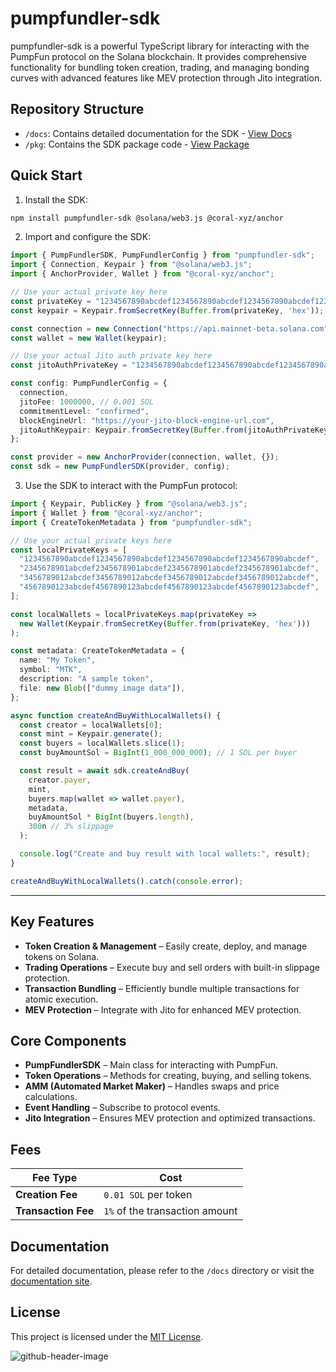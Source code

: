 # pumpfundler-sdk

pumpfundler-sdk is a powerful TypeScript library for interacting with the PumpFun protocol on the Solana blockchain. It provides comprehensive functionality for bundling token creation, trading, and managing bonding curves with advanced features like MEV protection through Jito integration.

## Repository Structure

- `/docs`: Contains detailed documentation for the SDK - [View Docs](https://pumpfundler.mintlify.app/)
- `/pkg`: Contains the SDK package code - [View Package](https://www.npmjs.com/package/pumpfundler-sdk)

## Quick Start

1. Install the SDK:

```bash
npm install pumpfundler-sdk @solana/web3.js @coral-xyz/anchor
```

2. Import and configure the SDK:

```typescript
import { PumpFundlerSDK, PumpFundlerConfig } from "pumpfundler-sdk";
import { Connection, Keypair } from "@solana/web3.js";
import { AnchorProvider, Wallet } from "@coral-xyz/anchor";

// Use your actual private key here
const privateKey = "1234567890abcdef1234567890abcdef1234567890abcdef1234567890abcdef";
const keypair = Keypair.fromSecretKey(Buffer.from(privateKey, 'hex'));

const connection = new Connection("https://api.mainnet-beta.solana.com");
const wallet = new Wallet(keypair);

// Use your actual Jito auth private key here
const jitoAuthPrivateKey = "1234567890abcdef1234567890abcdef1234567890abcdef1234567890abcdef";

const config: PumpFundlerConfig = {
  connection,
  jitoFee: 1000000, // 0.001 SOL
  commitmentLevel: "confirmed",
  blockEngineUrl: "https://your-jito-block-engine-url.com",
  jitoAuthKeypair: Keypair.fromSecretKey(Buffer.from(jitoAuthPrivateKey, 'hex')),
};

const provider = new AnchorProvider(connection, wallet, {});
const sdk = new PumpFundlerSDK(provider, config);
```

3. Use the SDK to interact with the PumpFun protocol:

```typescript
import { Keypair, PublicKey } from "@solana/web3.js";
import { Wallet } from "@coral-xyz/anchor";
import { CreateTokenMetadata } from "pumpfundler-sdk";

// Use your actual private keys here
const localPrivateKeys = [
  "1234567890abcdef1234567890abcdef1234567890abcdef1234567890abcdef",
  "2345678901abcdef2345678901abcdef2345678901abcdef2345678901abcdef",
  "3456789012abcdef3456789012abcdef3456789012abcdef3456789012abcdef",
  "4567890123abcdef4567890123abcdef4567890123abcdef4567890123abcdef",
];

const localWallets = localPrivateKeys.map(privateKey => 
  new Wallet(Keypair.fromSecretKey(Buffer.from(privateKey, 'hex')))
);

const metadata: CreateTokenMetadata = {
  name: "My Token",
  symbol: "MTK",
  description: "A sample token",
  file: new Blob(["dummy image data"]),
};

async function createAndBuyWithLocalWallets() {
  const creator = localWallets[0];
  const mint = Keypair.generate();
  const buyers = localWallets.slice(1);
  const buyAmountSol = BigInt(1_000_000_000); // 1 SOL per buyer

  const result = await sdk.createAndBuy(
    creator.payer,
    mint,
    buyers.map(wallet => wallet.payer),
    metadata,
    buyAmountSol * BigInt(buyers.length),
    300n // 3% slippage
  );

  console.log("Create and buy result with local wallets:", result);
}

createAndBuyWithLocalWallets().catch(console.error);
```

---

## Key Features  

- **Token Creation & Management** – Easily create, deploy, and manage tokens on Solana.  
- **Trading Operations** – Execute buy and sell orders with built-in slippage protection.  
- **Transaction Bundling** – Efficiently bundle multiple transactions for atomic execution.  
- **MEV Protection** – Integrate with Jito for enhanced MEV protection.  

## Core Components  

- **PumpFundlerSDK** – Main class for interacting with PumpFun.  
- **Token Operations** – Methods for creating, buying, and selling tokens.  
- **AMM (Automated Market Maker)** – Handles swaps and price calculations.  
- **Event Handling** – Subscribe to protocol events.  
- **Jito Integration** – Ensures MEV protection and optimized transactions.  

## Fees  

| Fee Type         | Cost                  |
|-----------------|----------------------|
| **Creation Fee**  | `0.01 SOL` per token |
| **Transaction Fee** | `1%` of the transaction amount |

## Documentation

For detailed documentation, please refer to the `/docs` directory or visit the [documentation site](https://pumpfundler.mintlify.app/).

## License

This project is licensed under the [MIT License](LICENSE).

![github-header-image](https://github.com/user-attachments/assets/d0944308-5979-4521-a000-0a40332998f4)
